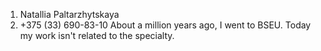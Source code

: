 1. Natallia Paltarzhytskaya
2. +375 (33) 690-83-10
About a million years ago, I went to BSEU. Today my work isn't related to the specialty.